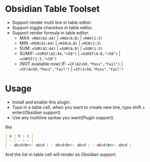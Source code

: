# Obsidian Table Toolset

- Support render multi line in table editor.
- Support toggle checkbox in table editor.
- Support render formula in table editor.
  - MAX: `=MAX(A2:A4)` | `=MAX(A:B)` | `=MAX(1:3)`
  - MIN: `=MIN(A2:A4)` | `=MIN(A:B)` | `=MIN(1:3)`
  - SUM: `=SUM(A2:A4)` | `=SUM(A:B)` | `=SUM(1:3)`
  - SUMIF: `=SUMIF(A2:A4,">50")` | `=SUMIF(A:B,">50")` | `=SUMIF(1:3,">50")`
  - [NOT available now] IF: `=IF(A2>50,"Pass","Fail")` | `=IF(A>50,"Pass","Fail")` | `=IF(1>50,"Pass","Fail")`

# Usage

- Install and enable this plugin.
- Type in a table cell, when you want to create new line, type shift + enter(Obsidian support).
- Use any multiline syntax you want(Plugin support).

like

```markdown
| a | b | c |
| - | - | - |
| - abcd<br>- abcd | - abcd<br>- abcd | - abcd<br>- abcd |
```

And the list in table cell will render as Obsidian support.
